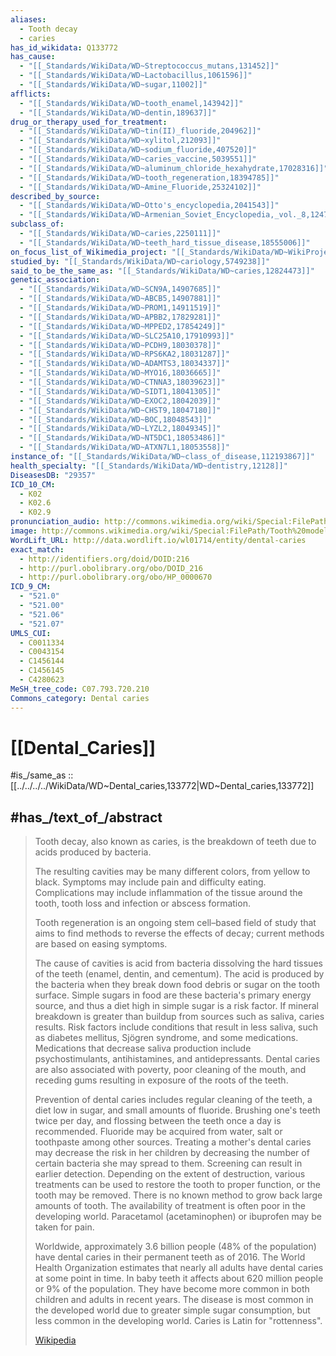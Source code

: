```yaml
---
aliases:
  - Tooth decay
  - caries
has_id_wikidata: Q133772
has_cause:
  - "[[_Standards/WikiData/WD~Streptococcus_mutans,131452]]"
  - "[[_Standards/WikiData/WD~Lactobacillus,1061596]]"
  - "[[_Standards/WikiData/WD~sugar,11002]]"
afflicts:
  - "[[_Standards/WikiData/WD~tooth_enamel,143942]]"
  - "[[_Standards/WikiData/WD~dentin,189637]]"
drug_or_therapy_used_for_treatment:
  - "[[_Standards/WikiData/WD~tin(II)_fluoride,204962]]"
  - "[[_Standards/WikiData/WD~xylitol,212093]]"
  - "[[_Standards/WikiData/WD~sodium_fluoride,407520]]"
  - "[[_Standards/WikiData/WD~caries_vaccine,5039551]]"
  - "[[_Standards/WikiData/WD~aluminum_chloride_hexahydrate,17028316]]"
  - "[[_Standards/WikiData/WD~tooth_regeneration,18394785]]"
  - "[[_Standards/WikiData/WD~Amine_Fluoride,25324102]]"
described_by_source:
  - "[[_Standards/WikiData/WD~Otto's_encyclopedia,2041543]]"
  - "[[_Standards/WikiData/WD~Armenian_Soviet_Encyclopedia,_vol._8,124737635]]"
subclass_of:
  - "[[_Standards/WikiData/WD~caries,2250111]]"
  - "[[_Standards/WikiData/WD~teeth_hard_tissue_disease,18555006]]"
on_focus_list_of_Wikimedia_project: "[[_Standards/WikiData/WD~WikiProject_Medicine,4099686]]"
studied_by: "[[_Standards/WikiData/WD~cariology,5749238]]"
said_to_be_the_same_as: "[[_Standards/WikiData/WD~caries,12824473]]"
genetic_association:
  - "[[_Standards/WikiData/WD~SCN9A,14907685]]"
  - "[[_Standards/WikiData/WD~ABCB5,14907881]]"
  - "[[_Standards/WikiData/WD~PROM1,14911519]]"
  - "[[_Standards/WikiData/WD~APBB2,17829281]]"
  - "[[_Standards/WikiData/WD~MPPED2,17854249]]"
  - "[[_Standards/WikiData/WD~SLC25A10,17910993]]"
  - "[[_Standards/WikiData/WD~PCDH9,18030378]]"
  - "[[_Standards/WikiData/WD~RPS6KA2,18031287]]"
  - "[[_Standards/WikiData/WD~ADAMTS3,18034337]]"
  - "[[_Standards/WikiData/WD~MYO16,18036665]]"
  - "[[_Standards/WikiData/WD~CTNNA3,18039623]]"
  - "[[_Standards/WikiData/WD~SIDT1,18041305]]"
  - "[[_Standards/WikiData/WD~EXOC2,18042039]]"
  - "[[_Standards/WikiData/WD~CHST9,18047180]]"
  - "[[_Standards/WikiData/WD~BOC,18048543]]"
  - "[[_Standards/WikiData/WD~LYZL2,18049345]]"
  - "[[_Standards/WikiData/WD~NT5DC1,18053486]]"
  - "[[_Standards/WikiData/WD~ATXN7L1,18053558]]"
instance_of: "[[_Standards/WikiData/WD~class_of_disease,112193867]]"
health_specialty: "[[_Standards/WikiData/WD~dentistry,12128]]"
DiseasesDB: "29357"
ICD_10_CM:
  - K02
  - K02.6
  - K02.9
pronunciation_audio: http://commons.wikimedia.org/wiki/Special:FilePath/LL-Q33810%20%28ori%29-Psubhashish-%E0%AC%A6%E0%AC%A8%E0%AD%8D%E0%AC%A4%20%E0%AC%95%E0%AD%8D%E0%AC%B7%E0%AD%9F.wav
image: http://commons.wikimedia.org/wiki/Special:FilePath/Tooth%20model.jpg
WordLift_URL: http://data.wordlift.io/wl01714/entity/dental-caries
exact_match:
  - http://identifiers.org/doid/DOID:216
  - http://purl.obolibrary.org/obo/DOID_216
  - http://purl.obolibrary.org/obo/HP_0000670
ICD_9_CM:
  - "521.0"
  - "521.00"
  - "521.06"
  - "521.07"
UMLS_CUI:
  - C0011334
  - C0043154
  - C1456144
  - C1456145
  - C4280623
MeSH_tree_code: C07.793.720.210
Commons_category: Dental caries
---
```


# [[Dental_Caries]] 

#is_/same_as :: [[../../../../WikiData/WD~Dental_caries,133772|WD~Dental_caries,133772]] 
## #has_/text_of_/abstract 

> Tooth decay, also known as caries, is the breakdown of teeth 
> due to acids produced by bacteria. 
> 
> The resulting cavities may be many different colors, from yellow to black. 
> Symptoms may include pain and difficulty eating. 
> Complications may include inflammation of the tissue around the tooth, 
> tooth loss and infection or abscess formation. 
> 
> Tooth regeneration is an ongoing stem cell–based field of study 
> that aims to find methods to reverse the effects of decay; 
> current methods are based on easing symptoms.
>
> The cause of cavities is acid from bacteria dissolving the hard tissues of the teeth (enamel, dentin, and cementum). The acid is produced by the bacteria when they break down food debris or sugar on the tooth surface. Simple sugars in food are these bacteria's primary energy source, and thus a diet high in simple sugar is a risk factor. If mineral breakdown is greater than buildup from sources such as saliva, caries results. Risk factors include conditions that result in less saliva, such as diabetes mellitus, Sjögren syndrome, and some medications. Medications that decrease saliva production include psychostimulants, antihistamines, and antidepressants. Dental caries are also associated with poverty, poor cleaning of the mouth, and receding gums resulting in exposure of the roots of the teeth.
>
> Prevention of dental caries includes regular cleaning of the teeth, a diet low in sugar, and small amounts of fluoride. Brushing one's teeth twice per day, and flossing between the teeth once a day is recommended. Fluoride may be acquired from water, salt or toothpaste among other sources. Treating a mother's dental caries may decrease the risk in her children by decreasing the number of certain bacteria she may spread to them. Screening can result in earlier detection. Depending on the extent of destruction, various treatments can be used to restore the tooth to proper function, or the tooth may be removed. There is no known method to grow back large amounts of tooth. The availability of treatment is often poor in the developing world. Paracetamol (acetaminophen) or ibuprofen may be taken for pain.
>
> Worldwide, approximately 3.6 billion people (48% of the population) have dental caries in their permanent teeth as of 2016. The World Health Organization estimates that nearly all adults have dental caries at some point in time. In baby teeth it affects about 620 million people or 9% of the population. They have become more common in both children and adults in recent years. The disease is most common in the developed world due to greater simple sugar consumption, but less common in the developing world. Caries is Latin for "rottenness".
>
> [Wikipedia](https://en.wikipedia.org/wiki/Tooth%20decay) 

